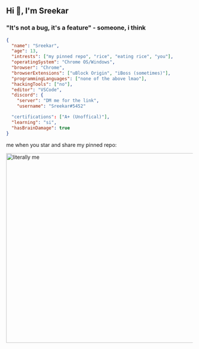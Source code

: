 ## Hi 👋, I'm Sreekar

### "It's not a bug, it's a feature" - someone, i think

```json
{
  "name": "Sreekar",
  "age": 13,
  "intrests": ["my pinned repo", "rice", "eating rice", "you"],
  "operatingSystem": "Chrome OS/Windows",
  "browser": "Chrome",
  "browserExtensions": ["uBlock Origin", "iBoss (sometimes)"],
  "programmingLanguages": ["none of the above lmao"],
  "hackingTools": ["no"],
  "editor": "VSCode",
  "discord": {
    "server": "DM me for the link",
    "username": "Sreekar#5452"

  "certifications": ["A+ (Unoffical)"],
  "learning": "si",
  "hasBrainDamage": true
}
```
me when you star and share my pinned repo:

<img width="512" alt="literally me" src="https://user-images.githubusercontent.com/115044820/235794437-cab82943-1995-4b84-a876-73cd31d42567.png">

